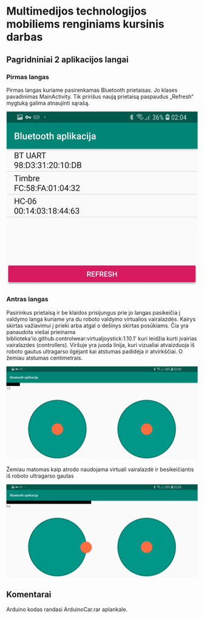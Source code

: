 # Multimedijos technologijos mobiliems renginiams kursinis darbas

## Pagridniniai 2 aplikacijos langai

### Pirmas langas
Pirmas langas kuriame pasirenkamas Bluetooth prietaisas. Jo klases pavadinimas MainActivity. Tik pririšus naują prietaisą paspaudus „Refresh“ mygtuką galima atnaujinti sąrašą.
 
![Alt text](/misc/0.jpg?raw=true  "Pasirinkimo langas")
 ### Antras langas
Pasirinkus prietaisą ir be klaidos prisijungus prie jo langas pasikeičia į valdymo langa kuriame yra du roboto valdymo virtualios vairalazdės.
Kairys skirtas važiavimui į prieki arba atgal o dešinys skirtas posūkiams.
Čia yra panaudota viešai prieinama biblioteka'io.github.controlwear:virtualjoystick:1.10.1' kuri leidžia kurti įvairias vairalazdes (controllers). Viršuje yra juoda linija, kuri vizualiai atvaizduoja iš roboto gautus ultragarso ilgėjant kai atstumas padidėja ir atvirkščiai. O žemiau atstumas centimetrais.

 ![Alt text ](/misc/1.jpg?raw=true "Roboto valdymo fragmentas")

Žemiau matomas kaip atrodo naudojama virtuali vairalazdė ir besikeičiantis iš roboto ultragarso gautas 
 
  ![Alt text ](/misc/2.jpg?raw=true  "Roboto valdymo fragmentas")

## Komentarai
Arduino kodas randasi ArduinoCar.rar aplankale.

